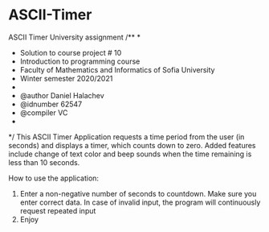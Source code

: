 # ASCII-Timer
ASCII Timer University assignment
/**
*  
* Solution to course project # 10
* Introduction to programming course
* Faculty of Mathematics and Informatics of Sofia University
* Winter semester 2020/2021
*
* @author Daniel Halachev
* @idnumber 62547
* @compiler VC
*
*/
This ASCII Timer Application requests a time period from the user (in seconds) and displays a timer, which counts down to zero. 
Added features include change of text color and beep sounds when the time remaining is less than 10 seconds.

How to use the application:
  1. Enter a non-negative number of seconds to countdown. Make sure you enter correct data. In case of invalid input, the program will continuously request repeated input
  2. Enjoy 
  
